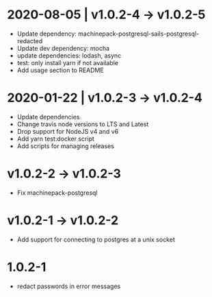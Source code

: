 2020-08-05 | v1.0.2-4 -> v1.0.2-5
=================================
* Update dependency: machinepack-postgresql-sails-postgresql-redacted
* Update dev dependency: mocha
* update dependencies: lodash, async
* test: only install yarn if not available
* Add usage section to README

2020-01-22 | v1.0.2-3 -> v1.0.2-4
=================================
* Update dependencies
* Change travis node versions to LTS and Latest
* Drop support for NodeJS v4 and v6
* Add yarn test:docker script
* Add scripts for managing releases

v1.0.2-2 -> v1.0.2-3
====================
* Fix machinepack-postgresql

v1.0.2-1 -> v1.0.2-2
====================
* Add support for connecting to postgres at a unix socket

1.0.2-1
=======
* redact passwords in error messages
